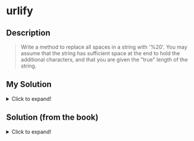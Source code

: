 # urlify

## Description

> Write a method to replace all spaces in a string with '%20'. You may assume that the string
has sufficient space at the end to hold the additional characters, and that you are given the "true"
length of the string.

## My Solution

<details>
  <summary>Click to expand!</summary>

#### Javascript
```javascript
function urlify(str) {
  const arrFromStr = str.trim().split('')
  for(let i = 0; i < arrFromStr.length; i++) {
    if(arrFromStr[i] === ' ') {
      arrFromStr[i] = '%20'
    }
  }
  return arrFromStr.join('')
}

console.log(urlify('Mr John Smith  ')); // returns Mr%20John%20Smith
```
#### Python
```python
def urlify(str):
  arrayFromStr = list(str.strip())
  for i,char in enumerate(arrayFromStr):
    if char == ' ':
      arrayFromStr[i] = '%20'
  
  return ''.join(arrayFromStr)


print(urlify('Mr John Smith  ')); # returns Mr%20John%20Smith
```
 ### Explanation

> To solve this algorithm first step is to convert the string into an array. Here I make the assumption that spaces at the begining and at the end of the string have to be trimmed. After that I loop through the array looking for the space char ' ' and replacing it with '%20'.
At the end I use the join function (javascript and python) to joint the array into a string again and return it.

### Time complexity

> O (n)
</details>


## Solution (from the book)

<details>
  <summary>Click to expand!</summary>
  
  A common approach in string manipulation problems is to edit the string starting from the end and working
backwards. This is useful because we have an extra buffer at the end, which allows us to change characters
without worrying about what we're overwriting.

We will use this approach in this problem. The algorithm employs a two-scan approach. In the first scan, we
count the number of spaces. By tripling this number, we can compute how many extra characters we will
have in the final string. In the second pass, which Is done in reverse order, we actually edit the string. When
we see a space, we replace it with %20. If there is no space, then we copy the original character.
```
void replaceSpaces(char[] s t r , int trueLength) {
	int spaceCount = 0, index, i = 0;
	for ( 1 = 0 ; i < trueLength; i++) {
		if (str[i] == ' ') {
			spaceCount++;
		}
 	}
 	index = trueLength + spaceCount * 2;
	if (trueLength < s t r . l e n g t h ) str[trueLength] = * \ 0 ' ; // End array
	for (i = trueLength - 1; i >= 0; i - - ) {
		if ( s t r [ i ] == ' ') {
			str[index - 1] = ' 0 ' ;
			strfindex - 2] = ' 2 ' ;
			str[index - 3] = '%';
			index = index - 3;
		} else {
			str[index - 1] = str[i];
			index--;
		}
	}
}
```

We have implemented this problem using character arrays, because Java strings are immutable, if we used
strings directly, the function would have to return a new copy of the string, but it woufd allow us to implement
this in just one pass.


</details>

